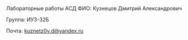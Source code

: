 Лабораторные работы АСД
ФИО: Кузнецов Дмитрий Александрович

Группа: ИУ3-32Б

Почта: kuznetz0v.d@yandex.ru
